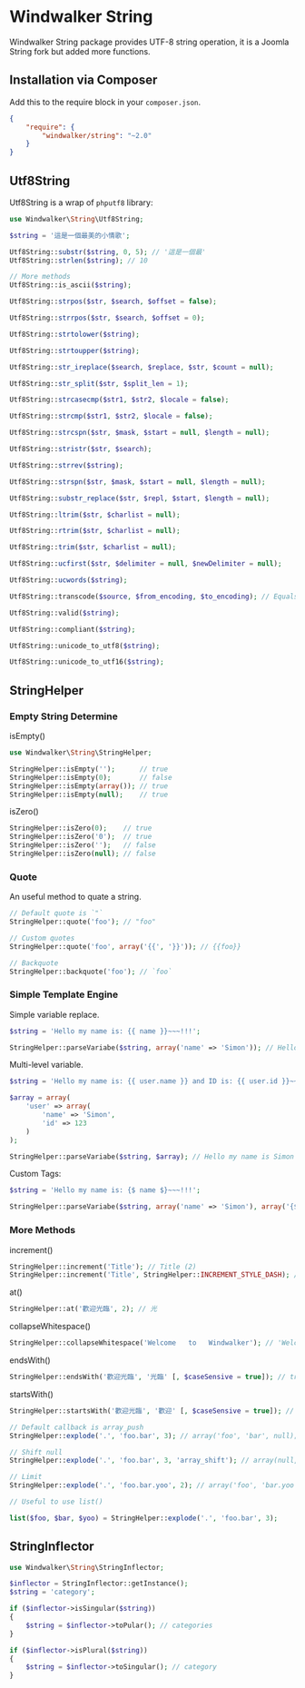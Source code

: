# Windwalker String

Windwalker String package provides UTF-8 string operation, it is a Joomla String fork but added more functions.

## Installation via Composer

Add this to the require block in your `composer.json`.

``` json
{
    "require": {
        "windwalker/string": "~2.0"
    }
}
```

## Utf8String

Utf8String is a wrap of `phputf8` library:

``` php
use Windwalker\String\Utf8String;

$string = '這是一個最美的小情歌';

Utf8String::substr($string, 0, 5); // '這是一個最'
Utf8String::strlen($string); // 10

// More methods
Utf8String::is_ascii($string);

Utf8String::strpos($str, $search, $offset = false);

Utf8String::strrpos($str, $search, $offset = 0);

Utf8String::strtolower($string);

Utf8String::strtoupper($string);

Utf8String::str_ireplace($search, $replace, $str, $count = null);

Utf8String::str_split($str, $split_len = 1);

Utf8String::strcasecmp($str1, $str2, $locale = false);

Utf8String::strcmp($str1, $str2, $locale = false);

Utf8String::strcspn($str, $mask, $start = null, $length = null);

Utf8String::stristr($str, $search);

Utf8String::strrev($string);

Utf8String::strspn($str, $mask, $start = null, $length = null);

Utf8String::substr_replace($str, $repl, $start, $length = null);

Utf8String::ltrim($str, $charlist = null);

Utf8String::rtrim($str, $charlist = null);

Utf8String::trim($str, $charlist = null);

Utf8String::ucfirst($str, $delimiter = null, $newDelimiter = null);

Utf8String::ucwords($string);

Utf8String::transcode($source, $from_encoding, $to_encoding); // Equals to iconv())

Utf8String::valid($string);

Utf8String::compliant($string);

Utf8String::unicode_to_utf8($string);

Utf8String::unicode_to_utf16($string);
```

## StringHelper

### Empty String Determine

isEmpty()

``` php
use Windwalker\String\StringHelper;

StringHelper::isEmpty('');      // true
StringHelper::isEmpty(0);       // false
StringHelper::isEmpty(array()); // true
StringHelper::isEmpty(null);    // true
```

isZero()

``` php
StringHelper::isZero(0);    // true
StringHelper::isZero('0');  // true
StringHelper::isZero('');   // false
StringHelper::isZero(null); // false
```

### Quote

An useful method to quate a string.

``` php
// Default quote is `"`
StringHelper::quote('foo'); // "foo"

// Custom quotes
StringHelper::quote('foo', array('{{', '}}')); // {{foo}}

// Backquote
StringHelper::backquote('foo'); // `foo`
```

### Simple Template Engine

Simple variable replace.

``` php
$string = 'Hello my name is: {{ name }}~~~!!!';

StringHelper::parseVariabe($string, array('name' => 'Simon')); // Hello my name is Simon~~~!!!
```

Multi-level variable.

``` php
$string = 'Hello my name is: {{ user.name }} and ID is: {{ user.id }}~~~!!!';

$array = array(
    'user' => array(
        'name' => 'Simon',
        'id' => 123
    )
);

StringHelper::parseVariabe($string, $array); // Hello my name is Simon and ID is: 123~~~!!!
```

Custom Tags:


``` php
$string = 'Hello my name is: {$ name $}~~~!!!';

StringHelper::parseVariabe($string, array('name' => 'Simon'), array('{$', '$}'); // Hello my name is Simon~~~!!!
```

### More Methods

increment()

``` php
StringHelper::increment('Title'); // Title (2)
StringHelper::increment('Title', StringHelper::INCREMENT_STYLE_DASH); // Title-2
```

at()

``` php
StringHelper::at('歡迎光臨', 2); // 光
```

collapseWhitespace()

``` php
StringHelper::collapseWhitespace('Welcome   to   Windwalker'); // 'Welcome to Windwalker'
```

endsWith()

``` php
StringHelper::endsWith('歡迎光臨', '光臨' [, $caseSensive = true]); // true
```

startsWith()

``` php
StringHelper::startsWith('歡迎光臨', '歡迎' [, $caseSensive = true]); // true
```

``` php
// Default callback is array_push
StringHelper::explode('.', 'foo.bar', 3); // array('foo', 'bar', null);

// Shift null
StringHelper::explode('.', 'foo.bar', 3, 'array_shift'); // array(null, 'foo', 'bar');

// Limit
StringHelper::explode('.', 'foo.bar.yoo', 2); // array('foo', 'bar.yoo');

// Useful to use list()

list($foo, $bar, $yoo) = StringHelper::explode('.', 'foo.bar', 3);
```

## StringInflector

``` php
use Windwalker\String\StringInflector;

$inflector = StringInflector::getInstance();
$string = 'category';

if ($inflector->isSingular($string))
{
    $string = $inflector->toPular(); // categories
}

if ($inflector->isPlural($string))
{
    $string = $inflector->toSingular(); // category
}
```

